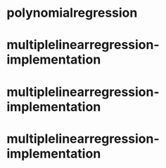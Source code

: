 # polynomialregression
# multiplelinearregression-implementation
# multiplelinearregression-implementation
# multiplelinearregression-implementation
